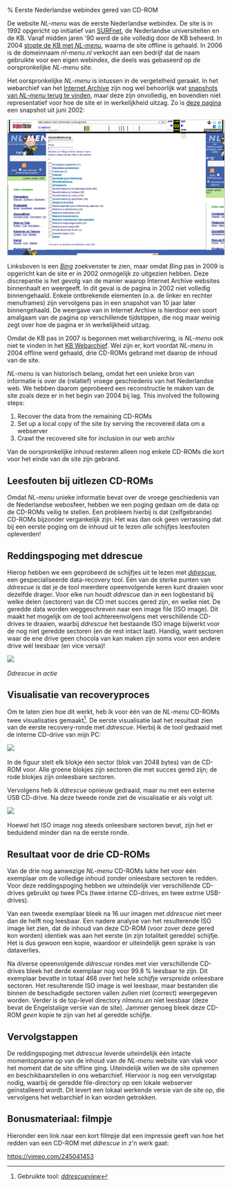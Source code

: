 % Eerste Nederlandse webindex gered van CD-ROM


De website *NL-menu* was de eerste Nederlandse webindex. De site is in 1992 opgericht op initiatief van [SURFnet](https://en.wikipedia.org/wiki/SURFnet), de Nederlandse universiteiten en de KB. Vanaf midden jaren '90 werd de site volledig door de KB beheerd. In 2004 [stopte de KB met *NL-menu*](https://www.robcoers.nl/nl-menu-is-straks-niet-meer-leve-nl-menu/), waarna de site offline is gehaald. In 2006 is de domeinnaam *nl-menu.nl* verkocht aan een bedrijf dat de naam gebruikte voor een eigen webindex, die deels was gebaseerd op de oorspronkelijke *NL-menu* site.

Het oorspronkelijke *NL-menu* is intussen in de vergetelheid geraakt. In het webarchief van het [Internet Archive](https://archive.org/) zijn nog wel behoorlijk wat [snapshots van *NL-menu* terug te vinden](https://web.archive.org/web/*/www.nl-menu.nl), maar deze zijn onvolledig, en bovendien niet representatief voor hoe de site er in werkelijkheid uitzag. Zo is [deze pagina](https://web.archive.org/web/20020603232609/http://www.nl-menu.nl:80/nlmenu.nl/fset/gz.html) een snapshot uit juni 2002:

![](wayback1.png)

Linksboven is een [*Bing*](https://en.wikipedia.org/wiki/Bing_(search_engine)) zoekvenster te zien, maar omdat *Bing* pas in 2009 is opgericht kan de site er in 2002 onmogelijk zo uitgezien hebben. Deze discrepantie is het gevolg van de manier waarop Internet Archive websites binnenhaalt en weergeeft. In dit geval is de pagina in 2002 niet volledig binnengehaald. Enkele ontbrekende elementen (o.a. de linker en rechter menuframes) zijn vervolgens pas in een snapshot van 10 jaar later binnengehaald. De weergave van in Internet Archive is hierdoor een soort amalgaam van de pagina op verschillende tijdstippen, die nog maar weinig zegt over hoe de pagina er in werkelijkheid uitzag.

Omdat de KB pas in 2007 is begonnen met webarchivering, is *NL-menu* ook niet te vinden in het [KB Webarchief](https://www.kb.nl/bronnen-zoekwijzers/databanken-mede-gemaakt-door-de-kb/webarchief-kb). Wel zijn er, kort voordat *NL-menu* in 2004 offline werd gehaald, drie CD-ROMs gebrand met daarop de inhoud van de site.

*NL-menu* is van historisch belang, omdat het een unieke bron van informatie is over de (relatief) vroege geschiedenis van het Nederlandse web. We hebben daarom geprobeerd een reconstructie te maken van de site zoals deze er in het begin van 2004 bij lag. This involved the following steps:

1. Recover the data from the remaining CD-ROMs
2. Set up a local copy of the site by serving the recovered data om a webserver
3. Crawl the recovered site for inclusion in our web archiv



Van de oorspronkelijke inhoud resteren alleen nog enkele CD-ROMs die kort voor het einde van de site zijn  gebrand.

## Leesfouten bij uitlezen CD-ROMs

Omdat *NL-menu* unieke informatie bevat over de vroege geschiedenis van de Nederlandse webosfeer, hebben we een poging gedaan om de data op de CD-ROMs veilig te stellen. Een probleem hierbij is dat (zelfgebrande) CD-ROMs bijzonder vergankelijk zijn. Het was dan ook geen verrassing dat bij een eerste poging om de inhoud uit te lezen *alle* schijfjes leesfouten opleverden!

## Reddingspoging met ddrescue

Hierop hebben we een geprobeerd de schijfjes uit te lezen met [*ddrescue*](https://www.gnu.org/software/ddrescue/), een gespecialiseerde data-recovery tool. Eén van de sterke punten van *ddrescue* is dat je de tool meerdere opeenvolgende keren kunt draaien voor dezelfde drager. Voor elke run houdt *ddrescue* dan in een logbestand bij welke delen (sectoren) van de CD met succes gered zijn, en welke niet. De geredde data worden weggeschreven naar een image file (ISO image). Dit maakt het mogelijk om de tool achtereenvolgens met verschillende CD-drives te draaien, waarbij *ddrescue* het bestaande ISO image bijwerkt voor de nog niet geredde sectoren (en de rest intact laat). Handig, want sectoren waar de ene drive geen chocola van kan maken zijn soms voor een andere drive wél leesbaar (en vice versa)!

![](imaging-action-shot-small.png)

*Ddrescue in actie*

## Visualisatie van recoveryproces

Om te laten zien hoe dit werkt, heb ik voor één van de *NL-menu* CD-ROMs twee visualisaties gemaakt[^1]. De eerste visualisatie laat het resultaat zien van de eerste recovery-ronde met *ddrescue*. Hierbij ik de tool gedraaid met de interne CD-drive van mijn PC:  

![](nl-menu-round1.png)

In de figuur stelt elk blokje één sector (blok van 2048 bytes) van de CD-ROM voor. Alle groene blokjes zijn sectoren die met succes gered zijn; de rode blokjes zijn onleesbare sectoren. 

Vervolgens heb ik *ddrescue* opnieuw gedraaid, maar nu met een externe USB CD-drive. Na deze tweede ronde ziet de visualisatie er als volgt uit:

![](nl-menu-round2.png)

Hoewel het ISO image nog steeds onleesbare sectoren bevat, zijn het er beduidend minder dan na de eerste ronde.

## Resultaat voor de drie CD-ROMs

Van de drie nog aanwezige *NL-menu* CD-ROMs lukte het voor één exemplaar om de volledige inhoud zonder onleesbare sectoren te redden. Voor deze reddingspoging hebben we uiteindelijk vier verschillende CD-drives gebruikt op twee PCs (twee interne CD-drives, en twee extrne USB-drives).   

Van een tweede exemplaar bleek na 16 uur imagen met *ddrescue* niet meer dan de helft nog leesbaar. Een nadere analyse van het resulterende ISO image liet zien, dat de inhoud van deze CD-ROM (voor zover deze gered kon worden) identiek was aan het eerste (in zijn totaliteit geredde) schijfje. Het is dus gewoon een kopie, waardoor er uiteindelijk geen sprake is van dataverlies. 

Na diverse opeenvolgende *ddrescue* rondes met vier verschillende CD-drives bleek het derde exemplaar nog voor 99.8 % leesbaar te zijn. Dit exemplaar bevatte in totaal 468 over het hele schijfje verspreide onleesbare sectoren. Het resulterende ISO image is wel leesbaar, maar bestanden die binnen de beschadigde sectoren vallen zullen niet (correct) weergegeven worden. Verder is de top-level directory *nlmenu.en* niet leesbaar (deze bevat de Engelstalige versie van de site). Jammer genoeg bleek deze CD-ROM *geen* kopie te zijn van het al geredde schijfje.

## Vervolgstappen

De reddingspoging met *ddrescue* leverde uiteindelijk één intacte momentopname op van de inhoud van de *NL-menu* website van vlak voor het moment dat de site offline ging. Uiteindelijk willen we de site opnemen en beschikbaarstellen in ons webarchief. Hiervoor is nog een vervolgstap nodig, waarbij de geredde file-directory op een lokale webserver geïnstalleerd wordt. Dit levert een lokaal werkende versie van de site op, die vervolgens het webarchief in kan worden getrokken.  

## Bonusmateriaal: filmpje

Hieronder een link naar een kort filmpje dat een impressie geeft van hoe het redden van een CD-ROM met *ddrescue* in z'n werk gaat:

<https://vimeo.com/245041453>

[^1]: Gebruikte tool: [*ddrescueview*](https://sourceforge.net/projects/ddrescueview/)